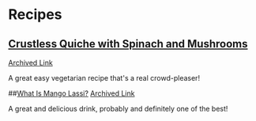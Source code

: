 # Recipes

## [Crustless Quiche with Spinach and Mushrooms](https://www.themediterraneandish.com/mushroom-spinach-crustless-quiche/)
[Archived Link](https://web.archive.org/web/20240802010738/https://www.themediterraneandish.com/mushroom-spinach-crustless-quiche/)

A great easy vegetarian recipe that's a real crowd-pleaser!

##[What Is Mango Lassi?](http://simplyrecipes.com/recipes/mango_lassi/)
[Archived Link](https://web.archive.org/web/20231220193221/https://www.simplyrecipes.com/recipes/mango_lassi/)

A great and delicious drink, probably and definitely one of the best!